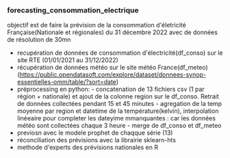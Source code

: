 ### forecasting_consommation_electrique

objectif est de faire la prévision  de la consommation d'életricité Française(Nationale et régionales) du 31  décembre 2022 avec de données de résolution de 30mn

- recupération de données  de consommation d'électricité(df_conso) sur le site RTE (01/01/2021 au 31/12/2022)
- récupération de données météo sur le site météo France(df_meteo)  (https://public.opendatasoft.com/explore/dataset/donnees-synop-essentielles-omm/table/?sort=date)
- préprocessing en python:
      - concatenation de 13 fichiers csv (1 par région + nationale) et ajout de la colonne region sur le df_conso. Retrait de données collectées pendant  15 et 45 minutes 
      - agregation de la temp  moyenne par  region et datetime de la température(kelvin), interpolation linéeaire pour completer les dateyime mmanquantes : car les données météo sont collectées chaque 3 heure
      - merge  de df_conso et df_meteo
- previosn avec le modele prophet de chaqque série (13)
- réconciliation des prévisions avec la librairie sklearn-hts
- methode d'experts des prévisions nationales en R
